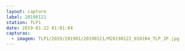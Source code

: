 ```yaml
---
layout: capture
label: 20190121
station: TLP1
date: 2019-01-22 01:01:04
capturas:
  - imagem: TLP1/2019/201901/20190121/M20190122_010104_TLP_1P.jpg
---
```


